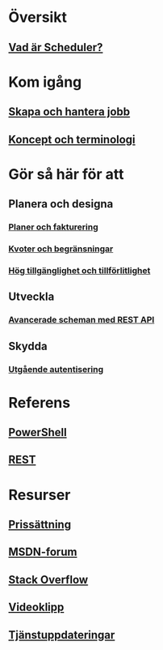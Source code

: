 

# Översikt
## [Vad är Scheduler?](scheduler-intro.md)

# Kom igång
## [Skapa och hantera jobb](scheduler-get-started-portal.md)
## [Koncept och terminologi](scheduler-concepts-terms.md)

# Gör så här för att
## Planera och designa
### [Planer och fakturering](scheduler-plans-billing.md)
### [Kvoter och begränsningar](scheduler-limits-defaults-errors.md)
### [Hög tillgänglighet och tillförlitlighet](scheduler-high-availability-reliability.md)

## Utveckla
### [Avancerade scheman med REST API](scheduler-advanced-complexity.md)


## Skydda
### [Utgående autentisering](scheduler-outbound-authentication.md)

# Referens
## [PowerShell](/powershell/resourcemanager/azurerm.scheduler/v0.11.1/azurerm.scheduler)
## [REST](/rest/api/scheduler)

# Resurser
## [Prissättning](https://azure.microsoft.com/pricing/details/scheduler/)
## [MSDN-forum](https://social.msdn.microsoft.com/Forums/home?forum=azurescheduler)
## [Stack Overflow](http://stackoverflow.com/questions/tagged/azure-scheduler)
## [Videoklipp](https://azure.microsoft.com/documentation/videos/index/?services=scheduler)
## [Tjänstuppdateringar](https://azure.microsoft.com/updates/?product=scheduler)





<!--HONumber=Feb17_HO1-->


